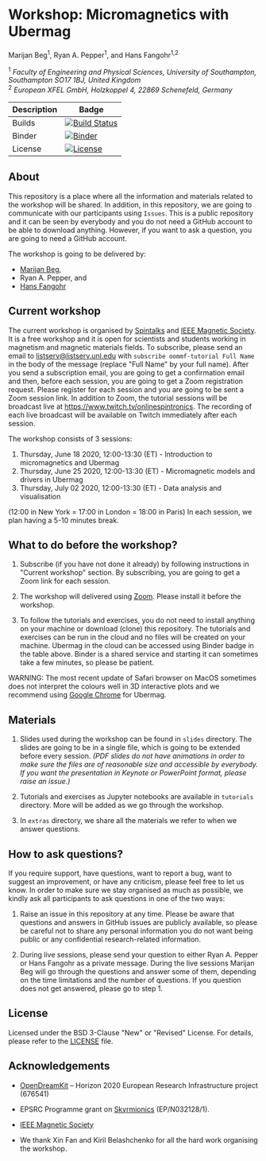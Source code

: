 # Workshop: Micromagnetics with Ubermag
Marijan Beg<sup>1</sup>, Ryan A. Pepper<sup>1</sup>, and Hans Fangohr<sup>1,2</sup>

<sup>1</sup> *Faculty of Engineering and Physical Sciences, University of Southampton, Southampton SO17 1BJ, United Kingdom*  
<sup>2</sup> *European XFEL GmbH, Holzkoppel 4, 22869 Schenefeld, Germany*  

| Description | Badge |
| --- | --- |
| Builds | [![Build Status](https://travis-ci.org/ubermag/workshop.svg?branch=master)](https://travis-ci.org/ubermag/workshop) |
| Binder | [![Binder](https://mybinder.org/badge_logo.svg)](https://mybinder.org/v2/gh/ubermag/workshop/master) |
| License | [![License](https://img.shields.io/badge/License-BSD%203--Clause-blue.svg)](https://opensource.org/licenses/BSD-3-Clause) |

## About

This repository is a place where all the information and materials related to the workshop will be shared. In addition, in this repository, we are going to communicate with our participants using `Issues`. This is a public repository and it can be seen by everybody and you do not need a GitHub account to be able to download anything. However, if you want to ask a question, you are going to need a GitHub account.

The workshop is going to be delivered by:

  - [Marijan Beg](https://cmg.soton.ac.uk/people/mb1a15/),
  - Ryan A. Pepper, and
  - [Hans Fangohr](https://fangohr.github.io)

## Current workshop

The current workshop is organised by [Spintalks](https://www.spintalks.org/home) and [IEEE Magnetic Society](http://www.ieeemagnetics.org). It is a free workshop and it is open for scientists and students working in magnetism and magnetic materials fields. To subscribe, please send an email to [listserv@listserv.unl.edu](listserv@listserv.unl.edu) with `subscribe oommf-tutorial Full Name` in the body of the message (replace "Full Name" by your full name). After you send a subscription email, you are going to get a confirmation email and then, before each session, you are going to get a Zoom registration request. Please register for each session and you are going to be sent a Zoom session link. In addition to Zoom, the tutorial sessions will be broadcast live at https://www.twitch.tv/onlinespintronics. The recording of each live broadcast will be available on Twitch immediately after each session.

The workshop consists of 3 sessions:

1. Thursday, June 18 2020, 12:00-13:30 (ET) - Introduction to micromagnetics and Ubermag  
2. Thursday, June 25 2020, 12:00-13:30 (ET) - Micromagnetic models and drivers in Ubermag
3. Thursday, July 02 2020, 12:00-13:30 (ET) - Data analysis and visualisation

(12:00 in New York = 17:00 in London = 18:00 in Paris) In each session, we plan having a 5-10 minutes break.

## What to do before the workshop?

1. Subscribe (if you have not done it already) by following instructions in "Current workshop" section. By subscribing, you are going to get a Zoom link for each session.

2. The workshop will delivered using [Zoom](https://zoom.us). Please install it before the workshop.

3. To follow the tutorials and exercises, you do not need to install anything on your machine or download (clone) this repository. The tutorials and exercises can be run in the cloud and no files will be created on your machine. Ubermag in the cloud can be accessed using Binder badge in the table above. Binder is a shared service and starting it can sometimes take a few minutes, so please be patient.

WARNING: The most recent update of Safari browser on MacOS sometimes does not interpret the colours well in 3D interactive plots and we recommend using [Google Chrome](https://www.google.com/chrome/) for Ubermag.

## Materials

1. Slides used during the workshop can be found in `slides` directory. The slides are going to be in a single file, which is going to be extended before every session. *(PDF slides do not have animations in order to make sure the files are of reasonable size and accessible by everybody. If you want the presentation in Keynote or PowerPoint format, please raise an issue.)*

2. Tutorials and exercises as Jupyter notebooks are available in `tutorials` directory. More will be added as we go through the workshop.

3. In `extras` directory, we share all the materials we refer to when we answer questions.

## How to ask questions?

If you require support, have questions, want to report a bug, want to suggest an improvement, or have any criticism, please feel free to let us know. In order to make sure we stay organised as much as possible, we kindly ask all participants to ask questions in one of the two ways:

1. Raise an issue in this repository at any time. Please be aware that questions and answers in GitHub issues are publicly available, so please be careful not to share any personal information you do not want being public or any confidential research-related information.

2. During live sessions, please send your question to either Ryan A. Pepper or Hans Fangohr as a private message. During the live sessions Marijan Beg will go through the questions and answer some of them, depending on the time limitations and the number of questions. If you question does not get answered, please go to step 1.

## License

Licensed under the BSD 3-Clause "New" or "Revised" License. For details, please refer to the [LICENSE](LICENSE) file.

## Acknowledgements

- [OpenDreamKit](http://opendreamkit.org/) – Horizon 2020 European Research Infrastructure project (676541)

- EPSRC Programme grant on [Skyrmionics](http://www.skyrmions.ac.uk) (EP/N032128/1).

- [IEEE Magnetic Society](http://www.ieeemagnetics.org)

- We thank Xin Fan and Kiril Belashchenko for all the hard work organising the workshop.
